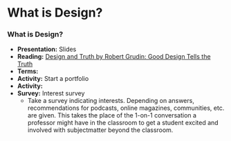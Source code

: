 # What is Design?
### What is Design?
- **Presentation:** Slides
- **Reading:** [Design and Truth by Robert Grudin: Good Design Tells the Truth](../practice/good_design_tells_the_truth.md)
- **Terms:**
- **Activity:** Start a portfolio
- **Activity:** 
- **Survey:** Interest survey
  - Take a survey indicating interests. Depending on answers, recommendations for podcasts, online magazines, communities, etc. are given. This takes the place of the 1-on-1 conversation a professor might have in the classroom to get a student excited and involved with subjectmatter beyond the classroom.

